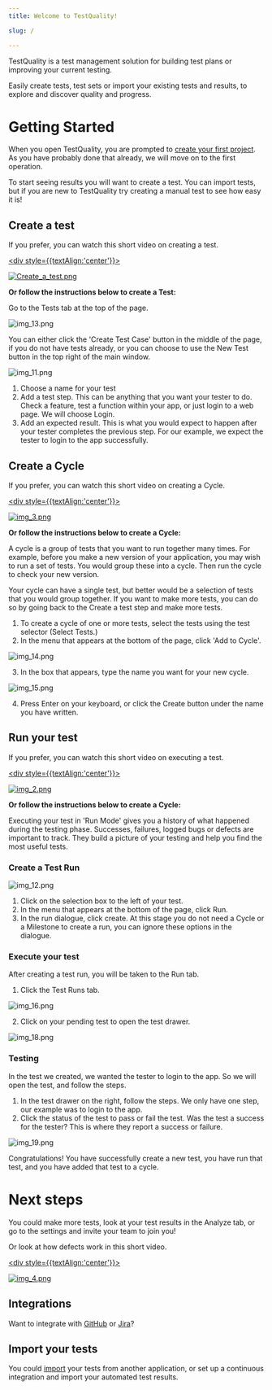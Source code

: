 ```yaml
---
title: Welcome to TestQuality!

slug: /

---
```



TestQuality is a test management solution for building test plans or improving your current testing. 

Easily create tests, test sets or import your existing tests and results, to explore and discover quality and progress.

# Getting Started

When you open TestQuality, you are prompted to [create your first project](project.md). As you have probably done that already, we will move on to the first operation. 

To start seeing results you will want to create a test. You can import tests, but if you are new to TestQuality try creating a manual test to see how easy it is!


## Create a test

If you prefer, you can watch this short video on creating a test.

<a href="https://youtu.be/HpgHJrP8gow"> <div style={{textAlign:'center'}}>

![Create_a_test.png](Create_a_test.png)

</div></a>

**Or follow the instructions below to create a Test:** 

Go to the Tests tab at the top of the page.


![img_13.png](img/img2/img_13.png)


You can either click the 'Create Test Case' button in the middle of the page, if you do not have tests already, or you can choose to use the New Test button in the top right of the main window.

![img_11.png](img/img2/img_11.png)

1. Choose a name for your test
2. Add a test step. This can be anything that you want your tester to do. Check a feature, test a function within your app, or just login to a web page. We will choose Login. 
3. Add an expected result. This is what you would expect to happen after your tester completes the previous step. For our example, we expect the tester to login to the app successfully.


## Create a Cycle

If you prefer, you can watch this short video on creating a Cycle.

<a href="https://youtu.be/pIBrfyhPVKw"> <div style={{textAlign:'center'}}>

![img_3.png](img_3.png)

</div></a>

**Or follow the instructions below to create a Cycle:**

A cycle is a group of tests that you want to run together many times. For example, before you make a new version of your application, you may wish to run a set of tests. You would group these into a cycle. Then run the cycle to check your new version.

Your cycle can have a single test, but better would be a selection of tests that you would group together. If you want to make more tests, you can do so by going back to the Create a test step and make more tests.

1. To create a cycle of one or more tests, select the tests using the test selector (Select Tests.)
2. In the menu that appears at the bottom of the page, click 'Add to Cycle'.

![img_14.png](img/img2/img_14.png)

3. In the box that appears, type the name you want for your new cycle.

![img_15.png](img/img2/img_15.png)

4. Press Enter on your keyboard, or click the Create button under the name you have written.




## Run your test

If you prefer, you can watch this short video on executing a test.

<a href="https://youtu.be/d-dObYB2i8s"> <div style={{textAlign:'center'}}>

![img_2.png](img_2.png)

</div></a>

**Or follow the instructions below to create a Cycle:**

Executing your test in 'Run Mode' gives you a history of what happened during the testing phase. Successes, failures, logged bugs or defects are important to track. They build a picture of your testing and help you find the most useful tests.

### Create a Test Run


![img_12.png](img/img2/img_12.png)

1. Click on the selection box to the left of your test.
2. In the menu that appears at the bottom of the page, click Run. 
3. In the run dialogue, click create. At this stage you do not need a Cycle or a Milestone to create a run, you can ignore these options in the dialogue.

### Execute your test

After creating a test run, you will be taken to the Run tab. 

1. Click the Test Runs tab.

![img_16.png](img/img2/img_16.png)

2. Click on your pending test to open the test drawer.

![img_18.png](img/img2/img_18.png)

### Testing

In the test we created, we wanted the tester to login to the app. So we will open the test, and follow the steps. 

1. In the test drawer on the right, follow the steps. We only have one step, our example was to login to the app. 
2. Click the status of the test to pass or fail the test. Was the test a success for the tester? This is where they report a success or failure. 

![img_19.png](img/img2/img_19.png)


Congratulations! You have successfully create a new test, you have run that test, and you have added that test to a cycle.

# Next steps
You could make more tests, look at your test results in the Analyze tab, or go to the settings and invite your team to join you!

Or look at how defects work in this short video. 

<a href="https://youtu.be/E2ECzeuCpP4"> <div style={{textAlign:'center'}}>

![img_4.png](img_4.png)

</div></a>




## Integrations
Want to integrate with [GitHub](integrations.md) or [Jira](integrations.md)?

## Import your tests
You could [import](importing.md) your tests from another application, or set up a continuous integration and import your automated test results.
